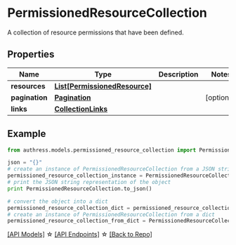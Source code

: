 # PermissionedResourceCollection

A collection of resource permissions that have been defined.

## Properties
Name | Type | Description | Notes
------------ | ------------- | ------------- | -------------
**resources** | [**List[PermissionedResource]**](PermissionedResource.md) |  | 
**pagination** | [**Pagination**](Pagination.md) |  | [optional] 
**links** | [**CollectionLinks**](CollectionLinks.md) |  | 

## Example

```python
from authress.models.permissioned_resource_collection import PermissionedResourceCollection

json = "{}"
# create an instance of PermissionedResourceCollection from a JSON string
permissioned_resource_collection_instance = PermissionedResourceCollection.from_json(json)
# print the JSON string representation of the object
print PermissionedResourceCollection.to_json()

# convert the object into a dict
permissioned_resource_collection_dict = permissioned_resource_collection_instance.to_dict()
# create an instance of PermissionedResourceCollection from a dict
permissioned_resource_collection_from_dict = PermissionedResourceCollection.from_dict(permissioned_resource_collection_dict)
```
[[API Models]](./README.md#documentation-for-models) ☆ [[API Endpoints]](./README.md#documentation-for-api-endpoints) ☆ [[Back to Repo]](../README.md)


